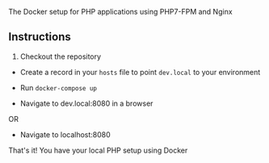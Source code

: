The Docker setup for PHP applications using PHP7-FPM and Nginx 

## Instructions
1. Checkout the repository
* Create a record in your `hosts` file to point `dev.local` to your environment

* Run `docker-compose up`

* Navigate to dev.local:8080 in a browser

OR

* Navigate to localhost:8080

That's it! You have your local PHP setup using Docker
